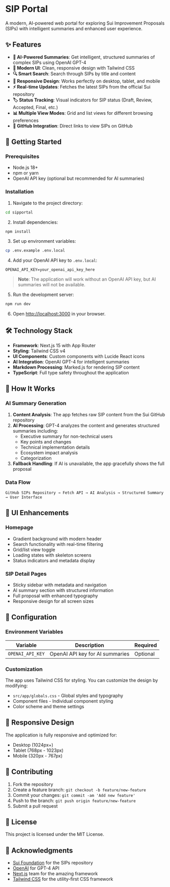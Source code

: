 # SIP Portal

A modern, AI-powered web portal for exploring Sui Improvement Proposals (SIPs) with intelligent summaries and enhanced user experience.

## ✨ Features

- **🤖 AI-Powered Summaries**: Get intelligent, structured summaries of complex SIPs using OpenAI GPT-4
- **🎨 Modern UI**: Clean, responsive design with Tailwind CSS
- **🔍 Smart Search**: Search through SIPs by title and content
- **📱 Responsive Design**: Works perfectly on desktop, tablet, and mobile
- **⚡ Real-time Updates**: Fetches the latest SIPs from the official Sui repository
- **🏷️ Status Tracking**: Visual indicators for SIP status (Draft, Review, Accepted, Final, etc.)
- **📊 Multiple View Modes**: Grid and list views for different browsing preferences
- **🔗 GitHub Integration**: Direct links to view SIPs on GitHub

## 🚀 Getting Started

### Prerequisites

- Node.js 18+ 
- npm or yarn
- OpenAI API key (optional but recommended for AI summaries)

### Installation

1. Navigate to the project directory:
```bash
cd sipportal
```

2. Install dependencies:
```bash
npm install
```

3. Set up environment variables:
```bash
cp .env.example .env.local
```

4. Add your OpenAI API key to `.env.local`:
```
OPENAI_API_KEY=your_openai_api_key_here
```

> **Note**: The application will work without an OpenAI API key, but AI summaries will not be available.

5. Run the development server:
```bash
npm run dev
```

6. Open [http://localhost:3000](http://localhost:3000) in your browser.

## 🛠️ Technology Stack

- **Framework**: Next.js 15 with App Router
- **Styling**: Tailwind CSS v4
- **UI Components**: Custom components with Lucide React icons
- **AI Integration**: OpenAI GPT-4 for intelligent summaries
- **Markdown Processing**: Marked.js for rendering SIP content
- **TypeScript**: Full type safety throughout the application

## 📖 How It Works

### AI Summary Generation

1. **Content Analysis**: The app fetches raw SIP content from the Sui GitHub repository
2. **AI Processing**: GPT-4 analyzes the content and generates structured summaries including:
   - Executive summary for non-technical users
   - Key points and changes
   - Technical implementation details
   - Ecosystem impact analysis
   - Categorization
3. **Fallback Handling**: If AI is unavailable, the app gracefully shows the full proposal

### Data Flow

```
GitHub SIPs Repository → Fetch API → AI Analysis → Structured Summary → User Interface
```

## 🎨 UI Enhancements

### Homepage
- Gradient background with modern header
- Search functionality with real-time filtering
- Grid/list view toggle
- Loading states with skeleton screens
- Status indicators and metadata display

### SIP Detail Pages
- Sticky sidebar with metadata and navigation
- AI summary section with structured information
- Full proposal with enhanced typography
- Responsive design for all screen sizes

## 🔧 Configuration

### Environment Variables

| Variable | Description | Required |
|----------|-------------|----------|
| `OPENAI_API_KEY` | OpenAI API key for AI summaries | Optional |

### Customization

The app uses Tailwind CSS for styling. You can customize the design by modifying:
- `src/app/globals.css` - Global styles and typography
- Component files - Individual component styling
- Color scheme and theme settings

## 📱 Responsive Design

The application is fully responsive and optimized for:
- Desktop (1024px+)
- Tablet (768px - 1023px)
- Mobile (320px - 767px)

## 🤝 Contributing

1. Fork the repository
2. Create a feature branch: `git checkout -b feature/new-feature`
3. Commit your changes: `git commit -am 'Add new feature'`
4. Push to the branch: `git push origin feature/new-feature`
5. Submit a pull request

## 📄 License

This project is licensed under the MIT License.

## 🙏 Acknowledgments

- [Sui Foundation](https://github.com/sui-foundation/sips) for the SIPs repository
- [OpenAI](https://openai.com) for GPT-4 API
- [Next.js](https://nextjs.org) team for the amazing framework
- [Tailwind CSS](https://tailwindcss.com) for the utility-first CSS framework
